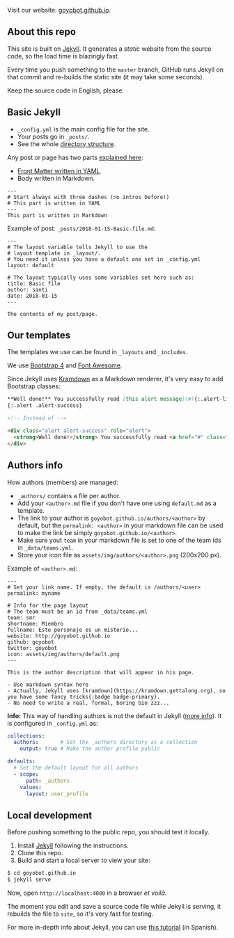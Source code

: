 Visit our website: [goyobot.github.io](https://goyobot.github.io).


## About this repo

This site is built on [Jekyll](https://jekyllrb.com). It generates a *static* website from the source code, so the load time is blazingly fast.

Every time you push something to the `master` branch, GitHub runs Jekyll on that commit and re-builds the static site (it may take some seconds).

Keep the source code in English, please.



## Basic Jekyll

- `_config.yml` is the main config file for the site.
- Your posts go in `_posts/`.
- See the whole [directory structure](https://jekyllrb.com/docs/structure/).

Any post or page has two parts [explained here](https://jekyllrb.com/docs/posts/):

- [Front Matter written in YAML](https://jekyllrb.com/docs/frontmatter/).
- Body written in Markdown.

```
---
# Start always with three dashes (no intros before!)
# This part is written in YAML
---
This part is written in Markdown
```

Example of post: `_posts/2018-01-15-Basic-file.md`:

```
---
# The layout variable tells Jekyll to use the
# layout template in _layout/.
# You need it unless you have a default one set in _config.yml
layout: default

# The layout typically uses some variables set here such as:
title: Basic file
author: santi
date: 2018-01-15
---

The contents of my post/page.
```


## Our templates

The templates we use can be found in `_layouts` and `_includes`.

We use [Bootstrap 4](https://v4-alpha.getbootstrap.com) and [Font Awesome](http://fontawesome.io).

Since Jekyll uses [Kramdown](https://kramdown.gettalong.org/syntax.html) as a Markdown renderer, it's very easy to add Bootstrap classes:

```markdown
**Well done!** You successfully read [this alert message](#){:.alert-link}.
{:.alert .alert-success}

<!-- Instead of -->

<div class="alert alert-success" role="alert">
  <strong>Well done!</strong> You successfully read <a href="#" class="alert-link">this alert message</a>.
</div>
```


## Authors info

How authors (members) are managed:

- `_authors/` contains a file per author.
- Add your `<author>.md` file if you don't have one using `default.md` as a template.
- The link to your author is `goyobot.github.io/authors/<author>` by default, but the `permalink: <author>` in your markdown file can be used to make the link be simply `goyobot.github.io/<author>`.
- Make sure yout `team` in your markdown file is set to one of the team ids in `_data/teams.yml`.
- Store your icon file as `assets/img/authors/<author>.png` (200x200 px).

Example of `<author>.md`:

```
---
# Set your link name. If empty, the default is /authors/<user>
permalink: myname

# Info for the page layout
# The team must be an id from _data/teams.yml
team: smr
shortname: Miembro
fullname: Este personaje es un misterio...
website: http://goyobot.github.io
github: goyobot
twitter: goyobot
icon: assets/img/authors/default.png
---

This is the author description that will appear in his page.

- Use markdown syntax here
- Actually, Jekyll uses [kramdown](https://kramdown.gettalong.org), so you have some fancy tricks{:badge badge-primary}.
- No need to write a real, formal, boring bio zzz...
```


**Info:** This way of handling authors is not the default in Jekyll ([more info](https://www.siteleaf.com/blog/author-pages-in-jekyll-and-siteleaf/)). It is configured in `_config.yml` as:

```yaml
collections:
  authors:       # Set the _authors directory as a collection
    output: true # Make the author profile public

defaults:
  # Set the default layout for all authors
  - scope:
      path: _authors
    values:
      layout: user_profile
```



## Local development

Before pushing something to the public repo, you should test it locally.

1. Install [Jekyll](https://jekyllrb.com) following the instructions.
2. Clone this repo.
3. Build and start a local server to view your site:

```bash
$ cd goyobot.github.io
$ jekyll serve
```

Now, open `http://localhost:4000` in a browser _et voilà_.

The moment you edit and save a source code file while Jekyll is serving, it rebuilds the file to `site`, so it's very fast for testing.

For more in-depth info about Jekyll, you can use [this tutorial](https://santi-gf.github.io/jekyll) (in Spanish).
